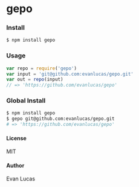# gepo

### Install

```bash
$ npm install gepo
```

### Usage

```js
var repo = require('gepo')
var input = 'git@github.com:evanlucas/gepo.git'
var out = repo(input)
// => 'https://github.com/evanlucas/gepo'
```

### Global Install

```bash
$ npm install gepo
$ gepo git@github.com:evanlucas/gepo.git
# => 'https://github.com/evanlucas/gepo'
```

#### License

MIT

#### Author

Evan Lucas
